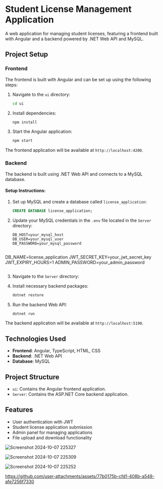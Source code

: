 # Student License Management Application

A web application for managing student licenses, featuring a frontend built with Angular and a backend powered by .NET Web API and MySQL.

## Project Setup

### Frontend

The frontend is built with Angular and can be set up using the following steps:

1. Navigate to the `ui` directory:
   ```bash
   cd ui
   ```

2. Install dependencies:
   ```bash
   npm install
   ```

3. Start the Angular application:
   ```bash
   npm start
   ```

The frontend application will be available at `http://localhost:4200`.

### Backend

The backend is built using .NET Web API and connects to a MySQL database.

#### Setup Instructions:

1. Set up MySQL and create a database called `license_application`:
   ```sql
   CREATE DATABASE license_application;
   ```

2. Update your MySQL credentials in the `.env` file located in the `Server` directory:
   ```properties
   DB_HOST=your_mysql_host
   DB_USER=your_mysql_user
   DB_PASSWORD=your_mysql_password
```

```
 DB_NAME=license_application
   JWT_SECRET_KEY=your_jwt_secret_key
   JWT_EXPIRY_HOURS=1
   ADMIN_PASSWORD=your_admin_password
   ````
````
3. Navigate to the `Server` directory:


4. Install necessary backend packages:
   ```bash
   dotnet restore
   ```

5. Run the backend Web API:
   ```bash
   dotnet run
   ```

The backend application will be available at `http://localhost:5190`.

## Technologies Used

- **Frontend**: Angular, TypeScript, HTML, CSS
- **Backend**: .NET Web API
- **Database**: MySQL

## Project Structure

- `ui`: Contains the Angular frontend application.
- `Server`: Contains the ASP.NET Core backend application.

## Features

- User authentication with JWT
- Student license application submission
- Admin panel for managing applications
- File upload and download functionality

![Screenshot 2024-10-07 225327](https://github.com/user-attachments/assets/aa69a832-7a75-4511-acea-f67fd91c101c)

![Screenshot 2024-10-07 225309](https://github.com/user-attachments/assets/ec1be54e-e1af-4f34-b765-8fa77f44c62d)

![Screenshot 2024-10-07 225252](https://github.com/user-attachments/assets/45d86f51-76c1-439b-9cb4-d1e745b00a82)

https://github.com/user-attachments/assets/77b0175b-cfd1-408b-a548-afe7256f7330
